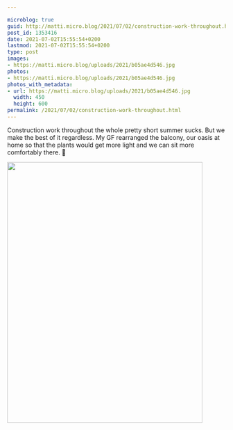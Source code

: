 ```yaml
---

microblog: true
guid: http://matti.micro.blog/2021/07/02/construction-work-throughout.html
post_id: 1353416
date: 2021-07-02T15:55:54+0200
lastmod: 2021-07-02T15:55:54+0200
type: post
images:
- https://matti.micro.blog/uploads/2021/b05ae4d546.jpg
photos:
- https://matti.micro.blog/uploads/2021/b05ae4d546.jpg
photos_with_metadata:
- url: https://matti.micro.blog/uploads/2021/b05ae4d546.jpg
  width: 450
  height: 600
permalink: /2021/07/02/construction-work-throughout.html
---
```

Construction work throughout the whole pretty short summer sucks. But we make the best of it regardless. My GF rearranged the balcony, our oasis at home so that the plants would get more light and we can sit more comfortably there. 🌱

<img src="uploads/2021/b05ae4d546.jpg" width="450" height="600" alt="" />
